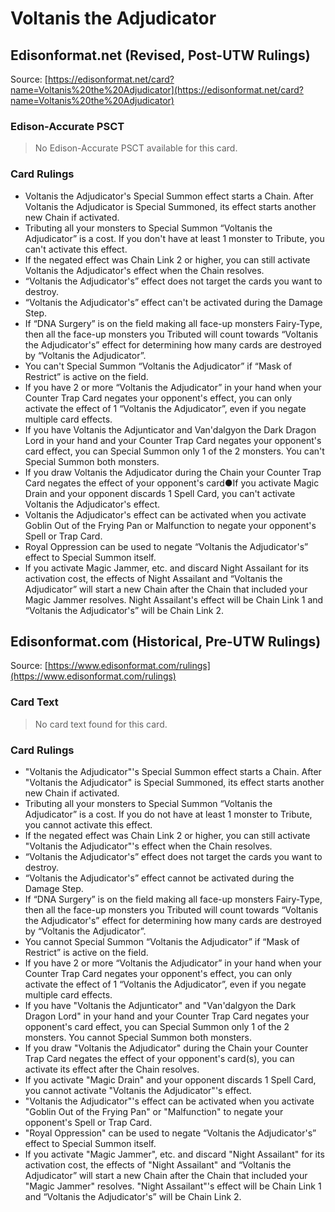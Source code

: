 # Voltanis the Adjudicator

## Edisonformat.net (Revised, Post-UTW Rulings)

Source: [https://edisonformat.net/card?name=Voltanis%20the%20Adjudicator](https://edisonformat.net/card?name=Voltanis%20the%20Adjudicator)

### Edison-Accurate PSCT

> No Edison-Accurate PSCT available for this card.

### Card Rulings

*   Voltanis the Adjudicator's Special Summon effect starts a Chain. After Voltanis the Adjudicator is Special Summoned, its effect starts another new Chain if activated.
*   Tributing all your monsters to Special Summon “Voltanis the Adjudicator” is a cost. If you don't have at least 1 monster to Tribute, you can't activate this effect.
*   If the negated effect was Chain Link 2 or higher, you can still activate Voltanis the Adjudicator's effect when the Chain resolves.
*   “Voltanis the Adjudicator's” effect does not target the cards you want to destroy.
*   “Voltanis the Adjudicator's” effect can't be activated during the Damage Step.
*   If “DNA Surgery” is on the field making all face-up monsters Fairy-Type, then all the face-up monsters you Tributed will count towards “Voltanis the Adjudicator's” effect for determining how many cards are destroyed by “Voltanis the Adjudicator”.
*   You can't Special Summon “Voltanis the Adjudicator” if “Mask of Restrict” is active on the field.
*   If you have 2 or more “Voltanis the Adjudicator” in your hand when your Counter Trap Card negates your opponent's effect, you can only activate the effect of 1 “Voltanis the Adjudicator”, even if you negate multiple card effects.
*   If you have Voltanis the Adjunticator and Van'dalgyon the Dark Dragon Lord in your hand and your Counter Trap Card negates your opponent's card effect, you can Special Summon only 1 of the 2 monsters. You can't Special Summon both monsters.
*   If you draw Voltanis the Adjudicator during the Chain your Counter Trap Card negates the effect of your opponent's card●If you activate Magic Drain and your opponent discards 1 Spell Card, you can't activate Voltanis the Adjudicator's effect.
*   Voltanis the Adjudicator's effect can be activated when you activate Goblin Out of the Frying Pan or Malfunction to negate your opponent's Spell or Trap Card.
*   Royal Oppression can be used to negate “Voltanis the Adjudicator's” effect to Special Summon itself.
*   If you activate Magic Jammer, etc. and discard Night Assailant for its activation cost, the effects of Night Assailant and “Voltanis the Adjudicator” will start a new Chain after the Chain that included your Magic Jammer resolves. Night Assailant's effect will be Chain Link 1 and “Voltanis the Adjudicator's” will be Chain Link 2.


## Edisonformat.com (Historical, Pre-UTW Rulings)

Source: [https://www.edisonformat.com/rulings](https://www.edisonformat.com/rulings)

### Card Text

> No card text found for this card.

### Card Rulings

*   "Voltanis the Adjudicator"'s Special Summon effect starts a Chain. After "Voltanis the Adjudicator" is Special Summoned, its effect starts another new Chain if activated.
*   Tributing all your monsters to Special Summon “Voltanis the Adjudicator” is a cost. If you do not have at least 1 monster to Tribute, you cannot activate this effect.
*   If the negated effect was Chain Link 2 or higher, you can still activate "Voltanis the Adjudicator"'s effect when the Chain resolves.
*   “Voltanis the Adjudicator's” effect does not target the cards you want to destroy.
*   “Voltanis the Adjudicator's” effect cannot be activated during the Damage Step.
*   If “DNA Surgery” is on the field making all face-up monsters Fairy-Type, then all the face-up monsters you Tributed will count towards “Voltanis the Adjudicator's” effect for determining how many cards are destroyed by “Voltanis the Adjudicator”.
*   You cannot Special Summon “Voltanis the Adjudicator” if “Mask of Restrict” is active on the field.
*   If you have 2 or more “Voltanis the Adjudicator” in your hand when your Counter Trap Card negates your opponent's effect, you can only activate the effect of 1 “Voltanis the Adjudicator”, even if you negate multiple card effects.
*   If you have "Voltanis the Adjunticator" and "Van'dalgyon the Dark Dragon Lord" in your hand and your Counter Trap Card negates your opponent's card effect, you can Special Summon only 1 of the 2 monsters. You cannot Special Summon both monsters.
*   If you draw "Voltanis the Adjudicator" during the Chain your Counter Trap Card negates the effect of your opponent's card(s), you can activate its effect after the Chain resolves.
*   If you activate "Magic Drain" and your opponent discards 1 Spell Card, you cannot activate "Voltanis the Adjudicator"'s effect.
*   "Voltanis the Adjudicator"'s effect can be activated when you activate "Goblin Out of the Frying Pan" or "Malfunction" to negate your opponent's Spell or Trap Card.
*   "Royal Oppression" can be used to negate “Voltanis the Adjudicator's” effect to Special Summon itself.
*   If you activate "Magic Jammer", etc. and discard "Night Assailant" for its activation cost, the effects of "Night Assailant" and “Voltanis the Adjudicator” will start a new Chain after the Chain that included your "Magic Jammer" resolves. "Night Assailant"'s effect will be Chain Link 1 and “Voltanis the Adjudicator's” will be Chain Link 2.


